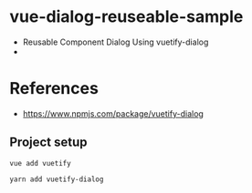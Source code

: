 # vue-dialog-reuseable-sample
 - Reusable Component Dialog Using vuetify-dialog
 - 

# References
 - https://www.npmjs.com/package/vuetify-dialog

## Project setup
```
vue add vuetify
```

```
yarn add vuetify-dialog
```